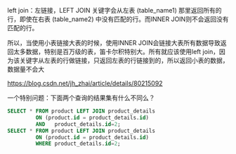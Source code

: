 left join：左链接，LEFT JOIN 关键字会从左表 (table_name1) 那里返回所有的行，即使在右表 (table_name2) 中没有匹配的行。而INNER JOIN则不会返回没有匹配的行。

所以，当使用小表链接大表的时候，使用INNER JOIN会链接大表所有数据导致返回太多数据，特别是百万级的表，笛卡尔积特别大。所有就应该使用left join，因为该关键字从左表的行做链接，只返回左表的行链接到的，所以返回小表的数据，数据量不会大

https://blog.csdn.net/jh_zhai/article/details/80215092

一个特别问题：下面两个查询的结果集有什么不同么？

```sql
SELECT * FROM product LEFT JOIN product_details
         ON (product.id = product_details.id)
         AND   product_details.id=2;
SELECT * FROM product LEFT JOIN product_details
         ON (product.id = product_details.id)
         WHERE product_details.id=2;
```

